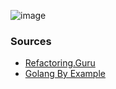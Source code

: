 ![image](https://github.com/pawlobanano/design-patterns-go/assets/1054126/6070920e-bc3b-435b-a303-711dcd656dff)

### Sources
- [Refactoring.Guru](https://refactoring.guru/pl/design-patterns/builder/go/example)
- [Golang By Example](https://golangbyexample.com/builder-pattern-golang)
